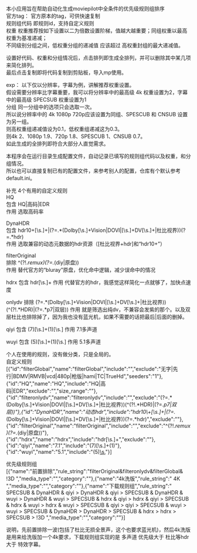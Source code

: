 本小应用旨在帮助自动化生成moviepilot中全条件的优先级规则组排序  
官方tag： 官方原本的tag，可供快速复制  
规则组代码 即规则id，支持自定义规则   
权重 权重推荐按如下设置以二为倍数设置阶梯，值越大越重要；同组权重以最高权重为基准递减；  
不同级别分组之间，低权重分组的递减值 应该超过 高权重封组的最大递减值。  

设置好代码、权重和分组情况后，点击排列即生成全排列，并可以删除其中某几项来简化排列。  
最后点击复制即将代码复制到剪贴板，导入mp使用。  

exp： 以下仅以分辨率，字幕为例，讲解推荐权重设置。  
假设需要分辨率比字幕重要，我可以将分辨率中的最高级 4k 权重设置为2，字幕中的最高级 SPECSUB 权重设置为1  
分组 同一分组中的选项只会选取一次。  
所以说分辨率中的 4k 1080p 720p应该设置为同组、SPESCUB 和 CNSUB 设置为另一组。  
则高权重组递减值设为0.1，低权重组递减这为0.3。  
则4k 2、1080p 1.9、720p 1.8、SPESCUB 1、CNSUB 0.7。  
如此生成的全排列即符合大部分人直觉需求。  

本程序会在运行目录生成配置文件，自动记录已填写的规则组代码以及权重，和分组情况。  
所以也可以直接复制已有的配置文件，来参考别人的配置，仓库有个默认参考default.ini。   

补充 4个有用的自定义规则  
HQ  
包含 HQ|高码|EDR  
作用 选取高码率  

DynaHDR  
包含 hdr10\+[\s.]+|(?=.*(Dolby[\s.]+Vision|DOVI|[\s.]+DV[\s.]+|杜比视界))(?=.*hdr)  
作用 选取兼容的动态元数据的hdr资源（[杜比视界+hdr]和“hdr10+”）  
 
filterOriginal  
排除 ^(?!.*remux)(?=.*(diy|原盘))  
作用 替代官方的“bluray”原盘，优化命中逻辑，减少误命中的情况  

hdrx
包含 hdr[\s.]+
作用 代替官方的hdr，我感觉这样简化一点就够了，加快点速度

onlydv
排除 (?=.*(Dolby[\s.]+Vision|DOVI|[\s.]+DV[\s.]+|杜比视界))(^(?!.*HDR)|(?=.*p7|双层))
作用 就是筛选出纯dv，不兼容会发紫的那个。以及双层杜比也排除掉了，因为我也没有蓝光机，如果不需要的话把最后|后面的删掉。

qiyi
包含 (7)[\s.]+(1)[\s.]
作用 7.1多声道

wuyi
包含 (5)[\s.]+(1)[\s.]
作用 5.1多声道

个人在使用的规则，没有做分类，只是全局的。  
自定义规则  
[{"id":"filterGlobal","name":"filterGlobal","include":"","exclude":"无字|先行|BDMV|RMVB|vcd|480p|枪版|hami|TC|TrueHd","seeders":"1"},{"id":"HQ","name":"HQ","include":"HQ|高码|EDR","exclude":"","size_range":""},{"id":"filteronlydv","name":"filteronlydv","include":"","exclude":"(?=.*(Dolby[\\s.]+Vision|DOVI|[\\s.]+DV[\\s.]+|杜比视界))(^(?!.*HDR)|(?=.*p7|双层))"},{"id":"DynaHDR","name":"动态hdr","include":"hdr10\\+[\\s.]+|(?=.*(Dolby[\\s.]+Vision|DOVI|[\\s.]+DV[\\s.]+|杜比视界))(?=.*hdr)","exclude":""},{"id":"filterOriginal","name":"filterOriginal","include":"","exclude":"^(?!.*remux)(?=.*(diy|原盘))"},{"id":"hdrx","name":"hdrx","include":"hdr[\\s.]+","exclude":""},{"id":"qiyi","name":"7.1","include":"(7)[\\s.]+(1)"},{"id":"wuyi","name":"5.1","include":"(5)[\\s.](1)"}]

优先级规则组  
[{"name":"前置排除","rule_string":"filterOriginal&filteronlydv&filterGlobal& !3D ","media_type":"","category":""},{"name":"4k洗版","rule_string":" 4K ","media_type":"","category":""},{"name":"下载规则组","rule_string":" SPECSUB & DynaHDR & qiyi > DynaHDR & qiyi > SPECSUB & DynaHDR & wuyi > DynaHDR & wuyi > SPECSUB & hdrx & qiyi > hdrx & qiyi > SPECSUB & hdrx & wuyi > hdrx & wuyi > SPECSUB & qiyi > qiyi > SPECSUB & wuyi > wuyi > SPECSUB & DynaHDR > DynaHDR > SPECSUB & hdrx > hdrx > SPECSUB > !3D ","media_type":"","category":""}]

说明，先前置排除一波(包括了杜比无损全景声，这个也要求蓝光机)，然后4k洗版是用来给洗版加一个4k要求，下载规则组实现的是 多声道 优先级大于 杜比等hdr  大于 特效字幕。

